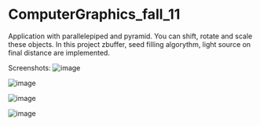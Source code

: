 # ComputerGraphics_fall_11

Application with parallelepiped and pyramid.
You can shift, rotate and scale these objects.
In this project zbuffer, seed filling algorythm, light source on final distance are implemented.

Screenshots:
![image](https://user-images.githubusercontent.com/94970404/220272475-e2b59f5c-8bf6-4488-bf6e-127e439fda8e.png)

![image](https://user-images.githubusercontent.com/94970404/220272493-b89f8a62-b9fe-45d2-981f-be4866e54520.png)

![image](https://user-images.githubusercontent.com/94970404/220272505-bcef6537-94bc-4d31-bfba-561df12d3076.png)

![image](https://user-images.githubusercontent.com/94970404/220272527-9602f36c-378b-467b-9fb8-adb7ac4afe85.png)
